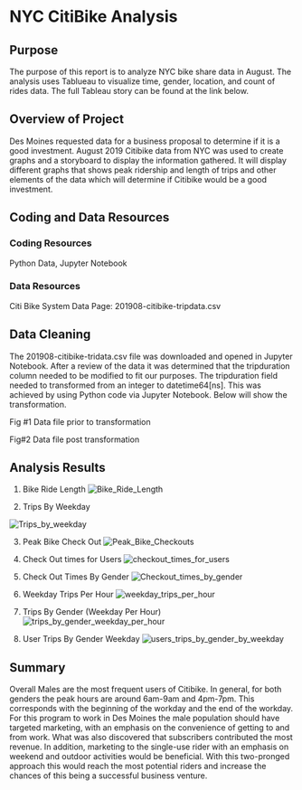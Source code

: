 # NYC CitiBike Analysis
## Purpose
The purpose of this report is to analyze NYC bike share data in August. The analysis uses Tablueau to visualize time, gender, location, and count of rides data. The full Tableau story can be found at the link below.

## Overview of Project
Des Moines requested data for a business proposal to determine if it is a good investment. August 2019 Citibike data from NYC was used to create graphs and a storyboard to display the information gathered. It will display different graphs that shows peak ridership and length of trips and other elements of the data which will determine if Citibike would be a good investment.

## Coding and Data Resources
### Coding Resources
Python Data, Jupyter Notebook
### Data Resources
Citi Bike System Data Page: 201908-citibike-tripdata.csv

## Data Cleaning
The 201908-citibike-tridata.csv file was downloaded and opened in Jupyter Notebook. After a review of the data it was determined that the tripduration column needed to be modified to fit our purposes. The tripduration field needed to transformed from an integer to datetime64[ns]. This was achieved by using Python code via Jupyter Notebook. Below will show the transformation.

Fig #1
Data file prior to transformation

Fig#2
Data file post transformation

## Analysis Results
1.	Bike Ride Length
![Bike_Ride_Length](https://user-images.githubusercontent.com/113568268/220212039-287f1d43-45f6-44d8-afe9-dea53062b4ad.png)


2.	Trips By Weekday

![Trips_by_weekday](https://user-images.githubusercontent.com/113568268/220212287-e8379d36-6f9a-459c-8a88-028abf16d98a.png)

3.	Peak Bike Check Out
![Peak_Bike_Checkouts](https://user-images.githubusercontent.com/113568268/220212337-80e798ff-cbd1-45f0-89c1-1cdc56790535.png)


4.	Check Out times for Users
![checkout_times_for_users](https://user-images.githubusercontent.com/113568268/220212360-9cda5d74-6d58-48de-8e7e-55ae7517bf42.png)


5.	Check Out Times By Gender
![Checkout_times_by_gender](https://user-images.githubusercontent.com/113568268/220212385-d76c5fbc-c28f-4fb3-a2b2-38bd0a18c666.png)


6.	Weekday Trips Per Hour
![weekday_trips_per_hour](https://user-images.githubusercontent.com/113568268/220212404-88e0f7d9-757a-47c1-b650-2d47e39ed497.png)


7.	Trips By Gender (Weekday Per Hour)
![trips_by_gender_weekday_per_hour](https://user-images.githubusercontent.com/113568268/220212456-d8139a0f-797c-4eae-9ff2-becfb5a87c67.png)


8.	User Trips By Gender Weekday
![users_trips_by_gender_by_weekday](https://user-images.githubusercontent.com/113568268/220212496-7f35b63f-dfaa-41e1-921d-e303bcc5337c.png)


## Summary
Overall Males are the most frequent users of Citibike. In general, for both genders the peak hours are around 6am-9am and 4pm-7pm. This corresponds with the beginning of the workday and the end of the workday. For this program to work in Des Moines the male population should have targeted marketing, with an emphasis on the convenience of getting to and from work. What was also discovered that subscribers contributed the most revenue. In addition, marketing to the single-use rider with an emphasis on weekend and outdoor activities would be beneficial. With this two-pronged approach this would reach the most potential riders and increase the chances of this being a successful business venture.

